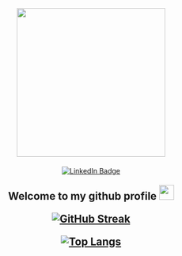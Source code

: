 <div id="header" align="center">
  <img src="https://media0.giphy.com/media/PgdWZV8Bb1fFqVcmtk/giphy.gif?cid=790b7611198b5f1682ef39dbb4eba12458f95485cfbe9493&rid=giphy.gif&ct=g" width="300"/>
  <div id="badges" style="margin-top:20px">
    <a href="https://www.linkedin.com/in/rahmadinaikap">
      <img src="https://img.shields.io/badge/LinkedIn-blue?style=for-the-badge&logo=linkedin&logoColor=white" alt="LinkedIn Badge"/>
    </a>
  </div>
  <img style="margin-top:5px" src="https://komarev.com/ghpvc/?username=RahmadinaIkaP&style=flat-square&color=blue" alt=""/>
  <h2 style="margin-top:15px">
  Welcome to my github profile
  <img src="https://media.giphy.com/media/hvRJCLFzcasrR4ia7z/giphy.gif" width="30px"/>

  [![GitHub Streak](https://streak-stats.demolab.com/?user=RahmadinaIkaP&theme=dark)](https://git.io/streak-stats)

  [![Top Langs](https://github-readme-stats.vercel.app/api/top-langs/?username=RahmadinaIkaP&theme=dark)](https://github.com/anuraghazra/github-readme-stats)
</h1>
</div>
